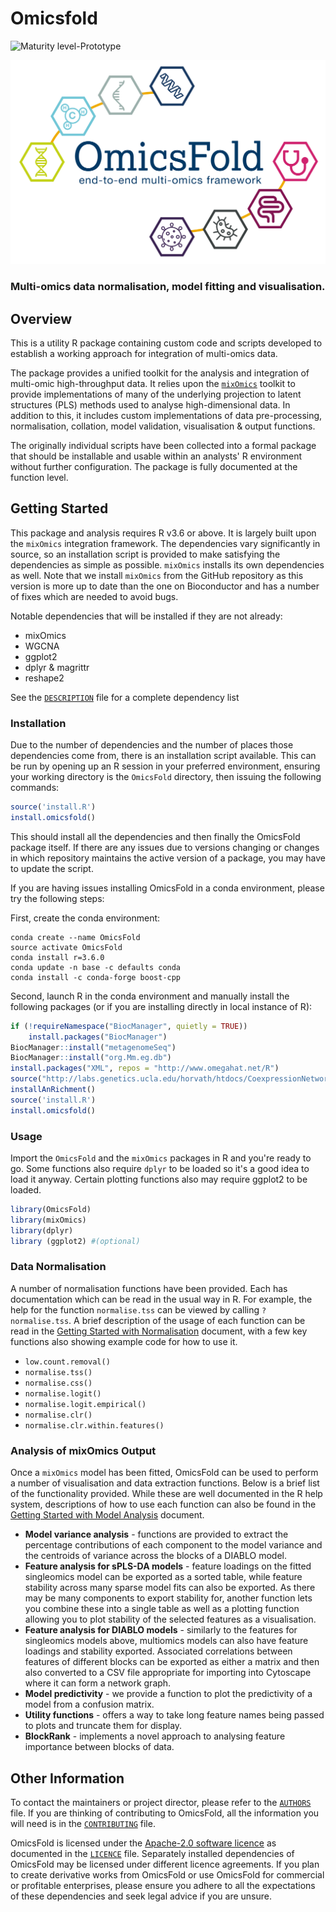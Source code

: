# Omicsfold

![Maturity level-Prototype](https://img.shields.io/badge/Maturity%20Level-Prototype-red)

![](omicsfold_id.png)

### Multi-omics data normalisation, model fitting and visualisation.

## Overview

This is a utility R package containing custom code and scripts developed to
establish a working approach for integration of multi-omics data.

The package provides a unified toolkit for the analysis and integration of
multi-omic high-throughput data. It relies upon the
[`mixOmics`](http://mixomics.org/) toolkit to provide implementations of many of
the underlying projection to latent structures (PLS) methods used to analyse
high-dimensional data. In addition to this, it includes custom implementations
of data pre-processing, normalisation, collation, model validation,
visualisation & output functions.

The originally individual scripts have been collected into a formal package that
should be installable and usable within an analysts' R environment without
further configuration. The package is fully documented at the function level.

## Getting Started

This package and analysis requires R v3.6 or above. It is largely built upon the
`mixOmics` integration framework. The dependencies vary significantly in source,
so an installation script is provided to make satisfying the dependencies as
simple as possible. `mixOmics` installs its own dependencies as well. Note that
we install `mixOmics` from the GitHub repository as this version is more up to
date than the one on Bioconductor and has a number of fixes which are needed to
avoid bugs.

Notable dependencies that will be installed if they are not already:

- mixOmics
- WGCNA
- ggplot2
- dplyr & magrittr
- reshape2

See the [`DESCRIPTION`](OmicsFold/DESCRIPTION) file for a complete
dependency list

### Installation

Due to the number of dependencies and the number of places those dependencies
come from, there is an installation script available.  This can be run by
opening up an R session in your preferred environment, ensuring your working
directory is the `OmicsFold` directory, then issuing the following commands:

```R
source('install.R')
install.omicsfold()
```

This should install all the dependencies and then finally the OmicsFold package
itself.  If there are any issues due to versions changing or changes in which
repository maintains the active version of a package, you may have to update the
script.

If you are having issues installing OmicsFold in a conda environment, please try
the following steps: 

First, create the conda environment:
```Shell
conda create --name OmicsFold 
source activate OmicsFold
conda install r=3.6.0
conda update -n base -c defaults conda
conda install -c conda-forge boost-cpp
```

Second, launch R in the conda environment and manually install the following packages (or if you are installing directly in local instance of R):
```R
if (!requireNamespace("BiocManager", quietly = TRUE))
    install.packages("BiocManager")
BiocManager::install("metagenomeSeq")
BiocManager::install("org.Mm.eg.db")
install.packages("XML", repos = "http://www.omegahat.net/R")
source("http://labs.genetics.ucla.edu/horvath/htdocs/CoexpressionNetwork/GeneAnnotation/installAnRichment.R")
installAnRichment()
source('install.R')
install.omicsfold()
```


### Usage

Import the `OmicsFold` and the `mixOmics` packages in R and you're ready to
go.  Some functions also require `dplyr` to be loaded so it's a good idea to
load it anyway. Certain plotting functions also may require ggplot2 to be loaded.

```R
library(OmicsFold)
library(mixOmics)
library(dplyr)
library (ggplot2) #(optional)
```

### Data Normalisation

A number of normalisation functions have been provided.  Each has documentation
which can be read in the usual way in R.  For example, the help for the function
`normalise.tss` can be viewed by calling `?normalise.tss`.  A brief description
of the usage of each function can be read in the [Getting Started with
Normalisation](docs/getting-started-normalisation.md) document, with a few key
functions also showing example code for how to use it.

- `low.count.removal()`
- `normalise.tss()`
- `normalise.css()`
- `normalise.logit()`
- `normalise.logit.empirical()`
- `normalise.clr()`
- `normalise.clr.within.features()`

### Analysis of mixOmics Output

Once a `mixOmics` model has been fitted, OmicsFold can be used to perform a
number of visualisation and data extraction functions.  Below is a brief list of
the functionality provided.  While these are well documented in the R help
system, descriptions of how to use each function can also be found in the
[Getting Started with Model Analysis](docs/getting-started-model-analysis.md)
document.

- **Model variance analysis** - functions are provided to extract the percentage
  contributions of each component to the model variance and the centroids of
  variance across the blocks of a DIABLO model.
- **Feature analysis for sPLS-DA models** - feature loadings on the fitted
  singleomics model can be exported as a sorted table, while feature stability
  across many sparse model fits can also be exported.  As there may be many
  components to export stability for, another function lets you combine these
  into a single table as well as a plotting function allowing you to plot
  stability of the selected features as a visualisation.
- **Feature analysis for DIABLO models** - similarly to the features for
  singleomics models above, multiomics models can also have feature loadings and
  stability exported. Associated correlations between features of different 
  blocks can be exported as either a matrix and then also converted to a CSV 
  file appropriate for importing into Cytoscape where it can form a network 
  graph.
- **Model predictivity** - we provide a function to plot the predictivity of a
  model from a confusion matrix.
- **Utility functions** - offers a way to take long feature names being passed
  to plots and truncate them for display.
- **BlockRank** - implements a novel approach to analysing feature importance 
  between blocks of data.



## Other Information

To contact the maintainers or project director, please refer to the
[`AUTHORS`](AUTHORS.md) file.  If you are thinking of contributing to OmicsFold,
all the information you will need is in the [`CONTRIBUTING`](CONTRIBUTING.md)
file.

OmicsFold is licensed under the [Apache-2.0 software
licence](https://www.apache.org/licenses/LICENSE-2.0) as documented in the
[`LICENCE`](LICENCE.md) file.  Separately installed dependencies of OmicsFold
may be licensed under different licence agreements.  If you plan to create
derivative works from OmicsFold or use OmicsFold for commercial or profitable
enterprises, please ensure you adhere to all the expectations of these
dependencies and seek legal advice if you are unsure.
